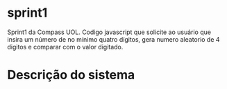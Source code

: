# sprint1
Sprint1 da Compass UOL. Codigo javascript que solicite ao usuário que insira um número de no mínimo quatro dígitos, gera numero aleatorio de 4 digitos e comparar com o valor digitado.
# Descrição do sistema 



 
 
